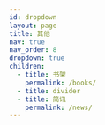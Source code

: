 ```yaml
---
id: dropdown
layout: page
title: 其他
nav: true
nav_order: 8
dropdown: true
children:
  - title: 书架
    permalink: /books/
  - title: divider
  - title: 简讯
    permalink: /news/
---
```

